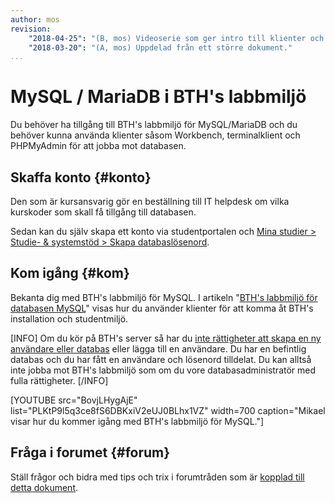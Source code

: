 ```yaml
---
author: mos
revision:
    "2018-04-25": "(B, mos) Videoserie som ger intro till klienter och hur koppla upp sig."
    "2018-03-20": "(A, mos) Uppdelad från ett större dokument."
...
```

MySQL / MariaDB i BTH's labbmiljö
==================================

Du behöver ha tillgång till BTH's labbmiljö för MySQL/MariaDB och du behöver kunna använda klienter såsom Workbench, terminalklient och PHPMyAdmin för att jobba mot databasen.



Skaffa konto {#konto}
----------------------------------

Den som är kursansvarig gör en beställning till IT helpdesk om vilka kurskoder som skall få tillgång till databasen.

Sedan kan du själv skapa ett konto via studentportalen och [Mina studier > Studie- &amp; systemstöd > Skapa databaslösenord](https://studentportal.bth.se/page/skapa-databaslosenord).



Kom igång {#kom}
----------------------------------

Bekanta dig med BTH's labbmiljö för MySQL. I artikeln "[BTH's labbmiljö för databasen MySQL](kunskap/bth-s-labbmiljo-for-databasen-mysql)" visas hur du använder klienter för att komma åt BTH's installation och studentmiljö.

[INFO]
Om du kör på BTH's server så har du [inte rättigheter att skapa en ny användare eller databas](kunskap/bth-s-labbmiljo-for-databasen-mysql#dbserver) eller lägga till en användare. Du har en befintlig databas och du har fått en användare och lösenord tilldelat. Du kan alltså inte jobba mot BTH's labbmiljö som om du vore databasadministratör med fulla rättigheter.
[/INFO]

[YOUTUBE src="BovjLHygAjE" list="PLKtP9l5q3ce8fS6DBKxiV2eUJ0BLhx1VZ" width=700 caption="Mikael visar hur du kommer igång med BTH's labbmiljö för MySQL."]



Fråga i forumet {#forum}
----------------------------------

Ställ frågor och bidra med tips och trix i forumtråden som är [kopplad till detta dokument](t/6264).
